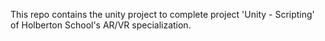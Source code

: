 This repo contains the unity project to complete project 'Unity - Scripting' of Holberton School's AR/VR specialization.
